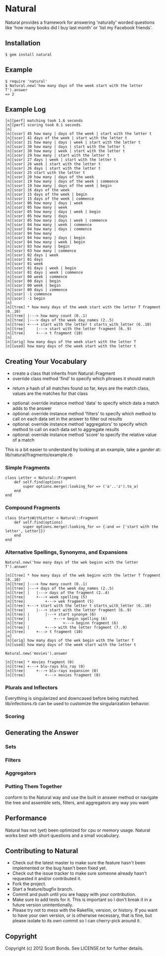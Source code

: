 # Natural

Natural provides a framework for answering 'naturally' worded questions like 'how many books did I buy last month' or 'list my Facebook friends'.

## Installation

	$ gem install natural

## Example

	$ require 'natural'
	$ Natural.new('how many days of the week start with the letter T').answer
	=> 2
	
## Example Log

	[n][perf] matching took 1.6 seconds
	[n][perf] scoring took 0.1 seconds
	[n]
	[n][scor] 45 how many | days of the week | start with the letter t
	[n][scor] 41 days of the week | start with the letter t
	[n][scor] 31 how many | days | week | start with the letter t
	[n][scor] 30 how many | days | start with the letter t
	[n][scor] 30 how many | week | start with the letter t
	[n][scor] 29 how many | start with the letter t
	[n][scor] 27 days | week | start with the letter t
	[n][scor] 26 week | start with the letter t
	[n][scor] 26 days | start with the letter t
	[n][scor] 25 start with the letter t
	[n][scor] 20 how many | days of the week
	[n][scor] 19 how many | days of the week | commence
	[n][scor] 19 how many | days of the week | begin
	[n][scor] 16 days of the week
	[n][scor] 15 days of the week | begin
	[n][scor] 15 days of the week | commence
	[n][scor] 06 how many | days | week
	[n][scor] 05 how many | week
	[n][scor] 05 how many | days | week | begin
	[n][scor] 05 how many | days
	[n][scor] 05 how many | days | week | commence
	[n][scor] 04 how many | week | commence
	[n][scor] 04 how many | days | commence
	[n][scor] 04 how many
	[n][scor] 04 how many | days | begin
	[n][scor] 04 how many | week | begin
	[n][scor] 03 how many | begin
	[n][scor] 03 how many | commence
	[n][scor] 02 days | week
	[n][scor] 01 days
	[n][scor] 01 week
	[n][scor] 01 days | week | begin
	[n][scor] 01 days | week | commence
	[n][scor] 00 week | commence
	[n][scor] 00 days | begin
	[n][scor] 00 week | begin
	[n][scor] 00 days | commence
	[n][scor] -1 commence
	[n][scor] -1 begin
	[n]
	[n][tree] * how many days of the week start with the letter T fragment (0..10)
	[n][tree] |---> how many count (0..1)
	[n][tree] |---> days of the week day_names (2..5)
	[n][tree] +---+ start with the letter t starts_with_letter (6..10)
	[n][tree]     |---> start with the letter fragment (6..9)
	[n][tree]     +---> t fragment (10)
	[n]
	[n][orig] how many days of the week start with the letter T
	[n][used] how many days of the week start with the letter t

## Creating Your Vocabulary

* create a class that inherits from Natural::Fragment
* override class method 'find' to specify which phrases it should match
- return a hash of all matches found so far, keys are the match class, values are the matches for that class
* optional: override instance method 'data' to specify which data a match adds to the answer
* optional: override instance method 'filters' to specify which method to call on each data set in the answer to filter out results
* optional: override instance method 'aggregators' to specify which method to call on each data set to aggregate results
* optional: override instance method 'score' to specify the relative value of a match

This is a bit easier to understand by looking at an example, take a gander at: lib/natural/fragments/example.rb

### Simple Fragments

	class Letter < Natural::Fragment
		def self.find(options)
			super options.merge(:looking_for => ('a'..'z').to_a)
		end
	end

### Compound Fragments

	class StartsWithLetter < Natural::Fragment
		def self.find(options)
			super options.merge(:looking_for => {:and => ['start with the letter', Letter]})
		end
	end

### Alternative Spellings, Synonyms, and Expansions

	Natural.new('how many days of the wek beginn with the letter T').answer

	[n][tree] * how many days of the wek beginn with the letter T fragment (0..10)
	[n][tree] |---> how many count (0..1)
	[n][tree] |---+ days of the week day_names (2..5)
	[n][tree] |   |---> days of the fragment (2..4)
	[n][tree]     +---+ week spelling (5)
	[n][tree]         +---> wek fragment (5)
	[n][tree] +---+ start with the letter t starts_with_letter (6..10)
	[n][tree]     |---+ start with the letter fragment (6..9)
	[n][tree] |       |---+ start synonym (6)
	[n][tree] |           +---+ begin spelling (6)
	[n][tree]                 +---> beginn fragment (6)
	[n][tree] |       +---> with the letter fragment (7..9)
	[n][tree]     +---> t fragment (10)
	[n]
	[n][orig] how many days of the wek begin with the letter T
	[n][used] how many days of the week start with the letter t

	Natural.new('movies').answer

	[n][tree] * movies fragment (0)
	[n][tree] +---+ blu-rays blu_ray (0)
	[n][tree]     +---+ blu-rays expansion (0)
	[n][tree]         +---> movies fragment (0)

### Plurals and Inflectors

Everything is singularized and downcased before being matched. lib/infections.rb can be used to customize the singularization behavior.

### Scoring

## Generating the Answer

### Sets

### Filters

### Aggregators

### Putting Them Together

conform to the Natural way and use the built in answer method or navigate the tree and assemble sets, filters, and aggregators any way you want

## Performance

Natural has not (yet) been optimized for cpu or memory usage. Natural works best with short questions and a small vocabulary.

## Contributing to Natural
 
* Check out the latest master to make sure the feature hasn't been implemented or the bug hasn't been fixed yet.
* Check out the issue tracker to make sure someone already hasn't requested it and/or contributed it.
* Fork the project.
* Start a feature/bugfix branch.
* Commit and push until you are happy with your contribution.
* Make sure to add tests for it. This is important so I don't break it in a future version unintentionally.
* Please try not to mess with the Rakefile, version, or history. If you want to have your own version, or is otherwise necessary, that is fine, but please isolate to its own commit so I can cherry-pick around it.

## Copyright

Copyright (c) 2012 Scott Bonds. See LICENSE.txt for
further details.
